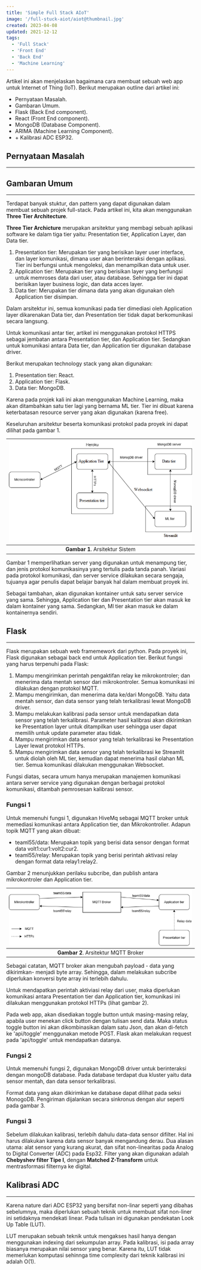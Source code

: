 ```yaml
---
title: 'Simple Full Stack AIoT'
image: '/full-stuck-aiot/aiot@thumbnail.jpg'
created: 2023-04-08
updated: 2021-12-12
tags:
  - 'Full Stack'
  - 'Front End'
  - 'Back End'
  - 'Machine Learning'
---
```


Artikel ini akan menjelaskan bagaimana cara membuat sebuah web app untuk Internet of Thing (IoT). Berikut merupakan outline dari artikel ini:
- Pernyataan Masalah. 
- Gambaran Umum.
- Flask (Back End component).
- React (Front End component).
- MongoDB (Database Component).
- ARIMA (Machine Learning Component).
- \+ Kalibrasi ADC ESP32.

## **Pernyataan Masalah**
---

## **Gambaran Umum**
---
Terdapat banyak stuktur, dan pattern yang dapat digunakan dalam membuat sebuah projek full-stack. Pada artikel ini, kita akan menggunakan **Three Tier Architecture**.

**Three Tier Archicture** merupakan arsitektur yang membagi sebuah aplikasi software ke dalam tiga tier yaitu: Presentation tier, Application Layer, dan Data tier. 
1. Presentation tier: Merupakan tier yang berisikan layer user interface, dan layer komunikasi, dimana user akan berinteraksi dengan aplikasi. Tier ini berfungsi untuk mengoleksi, dan menampilkan data untuk user.
2. Application tier: Merupakan tier yang berisikan layer yang berfungsi untuk memroses data dari user, atau database. Sehingga tier ini dapat berisikan layer business logic, dan data acces layer.
3. Data tier: Merupakan tier dimana data yang akan digunakan oleh Application tier disimpan.

Dalam arsitektur ini, semua komunikasi pada tier dimediasi oleh Application layer dikarenakan Data tier, dan Presentation tier tidak dapat berkomunikasi secara langsung. 

Untuk komunikasi antar tier, artikel ini menggunakan protokol HTTPS sebagai jembatan antara Presentation tier, dan Application tier. Sedangkan untuk komunikasi antara Data tier, dan Application tier digunakan database driver.

Berikut merupakan technology stack yang akan digunakan:
1. Presentation tier: React.
2. Application tier: Flask.
3. Data tier: MongoDB.

Karena pada projek kali ini akan menggunakan Machine Learning, maka akan ditambahkan satu tier lagi yang bernama ML tier. Tier ini dibuat karena keterbatasan resource server yang akan digunakan (karena free). 

Keseluruhan arsitektur beserta komunikasi protokol pada proyek ini dapat dilihat pada gambar 1. 

|![Gambar 1. Arsitektur Sistem](aiot@arsitektur.png)| 
|:--:|
|<b>Gambar 1</b>. Arsitektur Sistem|

Gambar 1 memperlihatkan server yang digunakan untuk menampung tier, dan jenis protokol komunikasinya yang tertulis pada tanda panah. Variasi pada protokol komunikasi, dan server service dilakukan secara sengaja, tujuanya agar penulis dapat belajar banyak hal dalam membuat proyek ini. 

Sebagai tambahan, akan digunakan kontainer untuk satu server service yang sama. Sehingga, Application tier dan Presentation tier akan masuk ke dalam kontainer yang sama. Sedangkan, Ml tier akan masuk ke dalam kontainernya sendiri.


## **Flask**
---
Flask merupakan sebuah web framemework dari python. Pada proyek ini, Flask digunakan sebagai back end untuk Application tier. Berikut fungsi yang harus terpenuhi pada Flask:
1. Mampu mengirimkan perintah pengaktifan relay ke mikrokontroler; dan menerima data mentah sensor dari mikrokontroler. Semua komunikasi ini dilakukan dengan protokol MQTT.
2. Mampu mengirimkan, dan menerima data ke/dari MongoDB. Yaitu data mentah sensor, dan data sensor yang telah terkalibrasi lewat MongoDB driver.
3. Mampu melakukan kalibrasi pada sensor untuk mendapatkan data sensor yang telah terkalibrasi. Parameter hasil kalibrasi akan dikirimkan ke Presentation layer untuk ditampilkan user sehingga user dapat memilih untuk update parameter atau tidak.
4. Mampu mengirimkan data sensor yang telah terkalibrasi ke Presentation Layer lewat protokol HTTPs.
5. Mampu mengirimkan data sensor yang telah terkalibrasi ke Streamlit untuk diolah oleh ML tier, kemudian dapat menerima hasil olahan ML tier. Semua komunikasi dilakukan menggunakan Websocket.

Fungsi diatas, secara umum hanya merupakan manajemen komunikasi antara server service yang digunakan dengan berbagai protokol komunikasi, ditambah pemrosesan kalibrasi sensor.



### **Fungsi 1**

Untuk memenuhi fungsi 1, digunakan HiveMq sebagai MQTT broker untuk memediasi komunikasi antara Application tier, dan Mikrokontroller. Adapun topik MQTT yang akan dibuat:
- teaml55/data: Merupakan topik yang berisi data sensor dengan format data volt1:cur1:volt2:cur2. 
- teaml55/relay: Merupakan topik yang berisi perintah aktivasi relay dengan format data relay1:relay2. 

Gambar 2 menunjukkan perilaku subcribe, dan publish antara mikrokontroler dan Application tier.

|![](aiot@mqttbroker.png)| 
|:--:|
|<b>Gambar 2</b>. Arsitektur MQTT Broker

Sebagai catatan, MQTT broker akan mengubah payload - data yang dikirimkan- menjadi byte array. Sehingga, dalam melakukan subcribe diperlukan konversi byte array ini terlebih dahulu. 

Untuk mendapatkan perintah aktiviasi relay dari user, maka diperlukan komunikasi antara Presentation tier dan Application tier, komunikasi ini dilakukan menggunakan protokol HTTPs (lihat gambar 2). 

Pada web app, akan disediakan toggle button untuk masing-masing relay, apabila user menekan click button dengan tulisan send data. Maka status toggle button ini akan dikombinasikan dalam satu Json, dan akan di-fetch ke 'api/toggle' menggunakan metode POST. Flask akan melakukan request pada 'api/toggle' untuk mendapatkan datanya.

### **Fungsi 2**

Untuk memenuhi fungsi 2, digunakan MongoDB driver untuk berinteraksi dengan mongoDB database. Pada database terdapat dua kluster yaitu data sensor mentah, dan data sensor terkalibrasi. 

Format data yang akan dikirimkan ke database dapat dilihat pada seksi MonogoDB. Pengiriman dijalankan secara sinkronus dengan alur seperti pada gambar 3.

### **Fungsi 3**

Sebelum dilakukan kalibrasi, terlebih dahulu data-data sensor difilter. Hal ini harus dilakukan karena data sensor banyak mengandung derau. Dua alasan utama: alat sensor yang kurang akurat, dan sifat non-linearitas pada Analog to Digital Converter (ADC) pada Esp32. Filter yang akan digunakan adalah **Chebyshev filter Tipe I**, dengan **Matched Z-Transform** untuk mentrasformasi filternya ke digital.

## **Kalibrasi ADC**
___

Karena nature dari ADC ESP32 yang bersifat non-linar seperti yang dibahas sebelumnya, maka diperlukan sebuah teknik untuk membuat sifat non-liner ini setidaknya mendekati linear. Pada tulisan ini digunakan pendekatan Look Up Table (LUT).

LUT merupakan sebuah teknik untuk mengakses hasil hanya dengan menggunakan indexing dari sekumpulan array. Pada kalibrasi, isi pada array biasanya merupakan nilai sensor yang benar. Karena itu, LUT tidak memerlukan komputasi sehinnga time complexity dari teknik kalibrasi ini adalah O(1).





